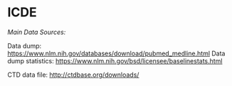 # ICDE

_Main Data Sources:_

Data dump: https://www.nlm.nih.gov/databases/download/pubmed_medline.html
Data dump statistics: https://www.nlm.nih.gov/bsd/licensee/baselinestats.html

CTD data file: http://ctdbase.org/downloads/
